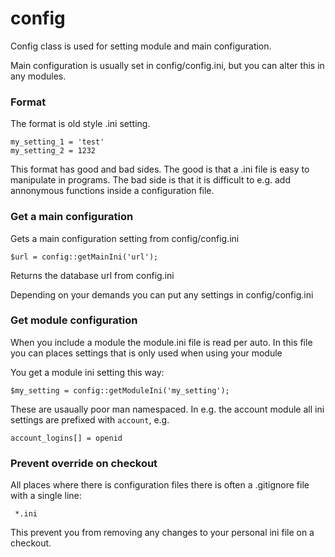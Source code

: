 config
======

Config class is used for setting module and main configuration. 

Main configuration is usually set in config/config.ini, but you can alter this 
in any modules.

### Format

The format is old style .ini setting. 

    my_setting_1 = 'test'
    my_setting_2 = 1232

This format has good and bad sides. The good is that a .ini file is easy 
to manipulate in programs. The bad side is that it is difficult to e.g. add
annonymous functions inside a configuration file. 

### Get a main configuration

Gets a main configuration setting from config/config.ini

    $url = config::getMainIni('url');

Returns the database url from config.ini

Depending on your demands you can put any settings in config/config.ini

### Get module configuration

When you include a module the module.ini file is read per auto. In this file
you can places settings that is only used when using your module

You get a module ini setting this way: 

    $my_setting = config::getModuleIni('my_setting');

These are usaually poor man namespaced. In e.g. the account module all
ini settings are prefixed with `account`, e.g. 

    account_logins[] = openid

### Prevent override on checkout

All places where there is configuration files there is often a .gitignore file
with a single line: 

     *.ini

This prevent you from removing any changes to your personal ini file on a 
checkout. 